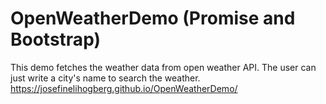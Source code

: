 # OpenWeatherDemo (Promise and Bootstrap)
This demo fetches the weather data from open weather API. The user can just write a city's name to search the weather.
https://josefinelihogberg.github.io/OpenWeatherDemo/
